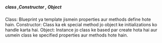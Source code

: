 ##### class ,Constructor , Object

Class: Blueprint ya template jismein properties aur methods define hote hain.
Constructor: Class ka ek special method jo object ke initializations ko handle karta hai.
Object: Instance jo class ke based par create hota hai aur usmein class ke specified properties aur methods hote hain.
